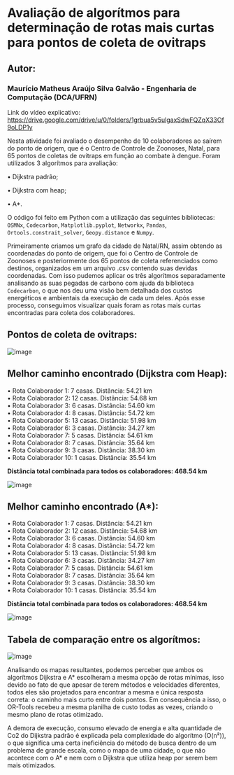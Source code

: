 # Avaliação de algorítmos para determinação de rotas mais curtas para pontos de coleta de ovitraps

## Autor:  
### Maurício Matheus Araújo Silva Galvão - Engenharia de Computação (DCA/UFRN)   

Link do vídeo explicativo: https://drive.google.com/drive/u/0/folders/1grbua5v5ulgaxSdwFQZqX33Of9oLDP1y


Nesta atividade foi avaliado o desempenho de 10 colaboradores ao saírem do ponto de origem, que é o Centro de Controle de Zoonoses, Natal, para 65 pontos de coletas de ovitraps em função ao combate à dengue. Foram utilizados 3 algorítmos para avaliação:  

• Dijkstra padrão;  

• Dijkstra com heap; 

• A*.  

O código foi feito em Python com a utilização das seguintes bibliotecas: `OSMNx`, `Codecarbon`, `Matplotlib.pyplot`, `Networkx`, `Pandas`, `Ortools.constrait_solver`, `Geopy.distance` e `Numpy`.   

Primeiramente criamos um grafo da cidade de Natal/RN, assim obtendo as coordenadas do ponto de origem, que foi o Centro de Controle de Zoonoses e posteriormente dos 65 pontos de coleta referenciados como destinos, organizados em um arquivo .csv contendo suas devidas coordenadas. Com isso pudemos aplicar os três algorítmos separadamente analisando as suas pegadas de carbono com ajuda da biblioteca `Codecarbon`, o que nos deu uma visão bem detalhada dos custos energéticos e ambientais da execução de cada um deles. Após esse processo, conseguimos visualizar quais foram as rotas mais curtas encontradas para coleta dos colaboradores.

## Pontos de coleta de ovitraps:    

![image](https://github.com/user-attachments/assets/bdb334e5-5881-41df-bddd-da5d8beff6a6)   


## Melhor caminho encontrado (Dijkstra com Heap):     

• Rota Colaborador 1: 7 casas. Distância: 54.21 km  
• Rota Colaborador 2: 12 casas. Distância: 54.68 km  
• Rota Colaborador 3: 6 casas. Distância: 54.60 km  
• Rota Colaborador 4: 8 casas. Distância: 54.72 km  
• Rota Colaborador 5: 13 casas. Distância: 51.98 km  
• Rota Colaborador 6: 3 casas. Distância: 34.27 km  
• Rota Colaborador 7: 5 casas. Distância: 54.61 km  
• Rota Colaborador 8: 7 casas. Distância: 35.64 km  
• Rota Colaborador 9: 3 casas. Distância: 38.30 km  
• Rota Colaborador 10: 1 casas. Distância: 35.54 km  

**Distância total combinada para todos os colaboradores: 468.54 km**

![image](https://github.com/user-attachments/assets/4ae0f976-4f56-46fe-a176-b5c381070b68)


## Melhor caminho encontrado (A*):     

• Rota Colaborador 1: 7 casas. Distância: 54.21 km  
• Rota Colaborador 2: 12 casas. Distância: 54.68 km  
• Rota Colaborador 3: 6 casas. Distância: 54.60 km  
• Rota Colaborador 4: 8 casas. Distância: 54.72 km  
• Rota Colaborador 5: 13 casas. Distância: 51.98 km  
• Rota Colaborador 6: 3 casas. Distância: 34.27 km  
• Rota Colaborador 7: 5 casas. Distância: 54.61 km  
• Rota Colaborador 8: 7 casas. Distância: 35.64 km  
• Rota Colaborador 9: 3 casas. Distância: 38.30 km  
• Rota Colaborador 10: 1 casas. Distância: 35.54 km  

**Distância total combinada para todos os colaboradores: 468.54 km**

![image](https://github.com/user-attachments/assets/8b68e41a-ad21-462b-870a-634d9408b539)  

## Tabela de comparação entre os algorítmos:  

![image](https://github.com/user-attachments/assets/898a21b2-5a47-4883-81ce-84f55907fdc4)  

Analisando os mapas resultantes, podemos perceber que ambos os algorítmos Dijkstra e A* escolheram a mesma opção de rotas mínimas, isso devido ao fato de que apesar de terem métodos e velocidades diferentes, todos eles são projetados para encontrar a mesma e única resposta correta: o caminho mais curto entre dois pontos. Em consequência a isso, o OR-Tools recebeu a mesma planilha de custo todas as vezes, criando o mesmo plano de rotas otimizado.  

A demora de execução, consumo elevado de energia e alta quantidade de Co2 do Dijkstra padrão é explicada pela complexidade do algorítmo (O(n²)), o que significa uma certa ineficiência do método de busca dentro de um problema de grande escala, como o mapa de uma cidade, o que não acontece com o A* e nem com o Dijkstra que utiliza heap por serem bem mais otimizados.  





